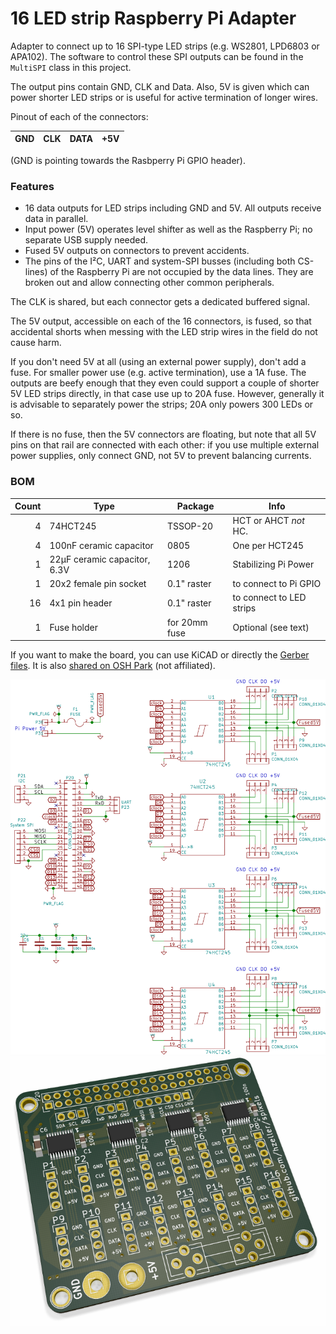 16 LED strip Raspberry Pi Adapter
=================================

Adapter to connect up to 16 SPI-type LED strips (e.g. WS2801, LPD6803 or APA102).
The software to control these SPI outputs can be found in the `MultiSPI` class
in this project.

The output pins contain GND, CLK and Data. Also, 5V is given which can power
shorter LED strips or is useful for active termination of longer wires.

Pinout of each of the connectors:

GND | CLK | DATA | +5V
---:|:---:|:----:|:---

(GND is pointing towards the Rasbperry Pi GPIO header).

### Features

* 16 data outputs for LED strips including GND and 5V. All outputs receive data
  in parallel.
* Input power (5V) operates level shifter as well as the Raspberry Pi; no
  separate USB supply needed.
* Fused 5V outputs on connectors to prevent accidents.
* The pins of the I²C, UART and system-SPI busses (including both CS-lines)
  of the Raspberry Pi are not occupied by the data lines. They are broken out
  and allow connecting other common peripherals.

The CLK is shared, but each connector gets a dedicated buffered signal.

The 5V output, accessible on each of the 16 connectors, is fused, so that
accidental shorts when messing with the LED strip wires in the field do not
cause harm.

If you don't need 5V at all (using an external power supply), don't add a fuse.
For smaller power use (e.g. active termination), use a 1A fuse.
The outputs are beefy enough that they even could support a couple of
shorter 5V LED strips directly, in that case use up to 20A fuse. However,
generally it is advisable to separately power the strips;
20A only powers 300 LEDs or so.

If there is no fuse, then the 5V connectors are floating, but note that all
5V pins on that rail are connected with each other: if you use multiple
external power supplies, only connect GND, not 5V to prevent balancing currents.

### BOM
|Count | Type                        | Package      | Info
|-----:|-----------------------------|--------------|------------
|    4 | 74HCT245                    | TSSOP-20     | HCT or AHCT _not_ HC.
|    4 | 100nF ceramic capacitor     | 0805         | One per HCT245
|    1 | 22µF ceramic capacitor, 6.3V| 1206         | Stabilizing Pi Power
|    1 | 20x2 female pin socket      | 0.1" raster  | to connect to Pi GPIO
|   16 | 4x1 pin header              | 0.1" raster  | to connect to LED strips
|    1 | Fuse holder                 | for 20mm fuse| Optional (see text)

If you want to make the board, you can use KiCAD or directly the
[Gerber files](./pi-adapter-fab.zip).
It is also [shared on OSH Park][oshpark-pcb] (not affiliated).

![](../../img/pi-adapter-schematic.png)
![](../../img/pi-adapter-pcb.png)

[oshpark-pcb]: https://oshpark.com/shared_projects/BTdhLFc3
